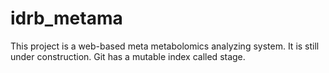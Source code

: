 # idrb_metama
This project is a web-based meta metabolomics analyzing system.
It is still under construction.
Git has a mutable index called stage.


